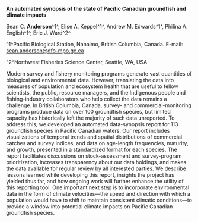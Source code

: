 **An automated synopsis of the state of Pacific Canadian groundfish and climate impacts**

Sean C. **Anderson**^1^, Elise A. Keppel^1^, Andrew M. Edwards^1^, Philina A.
English^1^, Eric J. Ward^2^

^1^Pacific Biological Station, Nanaimo, British Columbia, Canada. E-mail:
sean.anderson@dfo-mpo.gc.ca

^2^Northwest Fisheries Science Center, Seattle, WA, USA

Modern survey and fishery monitoring programs generate vast quantities of
biological and environmental data. However, translating the data into measures
of population and ecosystem health that are useful to fellow scientists, the
public, resource managers, and the Indigenous people and fishing-industry
collaborators who help collect the data remains a challenge. In British
Columbia, Canada, survey- and commercial-monitoring programs produce data on
over 100 groundfish species, but limited capacity has historically
left the majority of such data unreported. To address this, we developed an
automated data-synopsis report for 113 groundfish species in Pacific Canadian
waters. Our report includes visualizations of temporal trends and spatial
distributions of commercial catches and survey indices, and data on age-length
frequencies, maturity, and growth, presented in a standardized format for each
species. The report facilitates discussions on stock-assessment and
survey-program prioritization, increases transparency about our data holdings,
and makes the data available for regular review by all interested parties. We
describe lessons learned while developing this report, insights the project has
yielded thus far, and how ongoing work will further enhance the utility of this
reporting tool. One important next step is to incorporate environmental data in
the form of climate velocities—the speed and direction with which a population
would have to shift to maintain consistent climatic conditions—to provide a
window into potential climate impacts on Pacific Canadian groundfish species.
